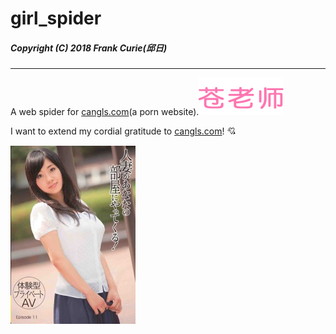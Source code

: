 # girl_spider

##### Copyright (C) 2018 Frank Curie(邱日)

---------------------

A web spider for [cangls.com](http://www.cangls.com/)(a porn website).[![](assets/picture/logo-3-1.png)](http://www.cangls.com/)

I want to extend my cordial gratitude to [cangls.com](www.cangls.com)! :cupid:

![](assets/sample_TMAT-024.jpg)